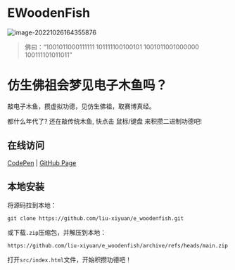 # EWoodenFish

![image-20221026164355876](https://gitee.com/liuxiyuan_2022/flutter_test/raw/master/lib/assets/imgs/202210261643989.png)

> 佛曰：“1001011000111111 101111100100101 1001011001000000 100111101011011”

# 仿生佛祖会梦见电子木鱼吗？

敲电子木鱼，攒虚拟功德，见仿生佛祖，取赛博真经。

都什么年代了? 还在敲传统木鱼, 快点击 鼠标/键盘 来积攒二进制功德吧!


## 在线访问

[CodePen](https://codepen.io/liuxiyuan/full/WNyemmR) | [GitHub Page](https://ewoodenfish.vercel.app/)

## 本地安装

将源码拉到本地：

```
git clone https://github.com/liu-xiyuan/e_woodenfish.git
```

或下载`.zip`压缩包，并解压到本地：

```
https://github.com/liu-xiyuan/e_woodenfish/archive/refs/heads/main.zip
```

打开`src/index.html`文件，开始积攒功德吧！

